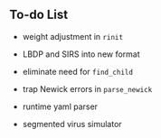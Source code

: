 ## To-do List

- weight adjustment in `rinit`
- LBDP and SIRS into new format
- eliminate need for `find_child`

- trap Newick errors in `parse_newick`
- runtime yaml parser
- segmented virus simulator
